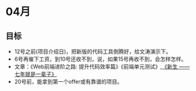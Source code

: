 # 04月
## 目标
* 12号之前(项目介绍日)，把新版的代码工具倒腾好，给文涛演示下。
* 6号再催下工资，到10号还收不到，说，如果15号再收不到，会怎样怎样。
* 文章：《Web前端进阶之路: 提升代码效率篇》《前端单元测试》,[《新生 —— 七年就是一辈子》](https://b.xinshengdaxue.com/index.html)
* 20号前，能拿到第一个offer或有靠谱的项目。